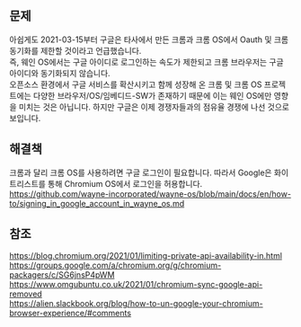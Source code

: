 ## 문제
아쉽게도 2021-03-15부터 구글은 타사에서 만든 크롬과 크롬 OS에서 Oauth 및 크롬 동기화를 제한할 것이라고 언급했습니다.
<br>
즉, 웨인 OS에서는 구글 아이디로 로그인하는 속도가 제한되고 크롬 브라우저는 구글 아이디와 동기화되지 않습니다.
<br>
오픈소스 환경에서 구글 서비스를 확산시키고 함께 성장해 온 크롬 및 크롬 OS 프로젝트에는 다양한 브라우저/OS/임베디드-SW가 존재하기 때문에 이는 웨인 OS에만 영향을 미치는 것은 아닙니다. 하지만 구글은 이제 경쟁자들과의 점유율 경쟁에 나선 것으로 보입니다.

## 해결책
크롬과 달리 크롬 OS를 사용하려면 구글 로그인이 필요합니다. 따라서 Google은 화이트리스트를 통해 Chromium OS에서 로그인을 허용합니다.
<br>https://github.com/wayne-incorporated/wayne-os/blob/main/docs/en/how-to/signing_in_google_account_in_wayne_os.md

## 참조
https://blog.chromium.org/2021/01/limiting-private-api-availability-in.html
<br>
https://groups.google.com/a/chromium.org/g/chromium-packagers/c/SG6jnsP4pWM
<br>
https://www.omgubuntu.co.uk/2021/01/chromium-sync-google-api-removed
<br>
https://alien.slackbook.org/blog/how-to-un-google-your-chromium-browser-experience/#comments
